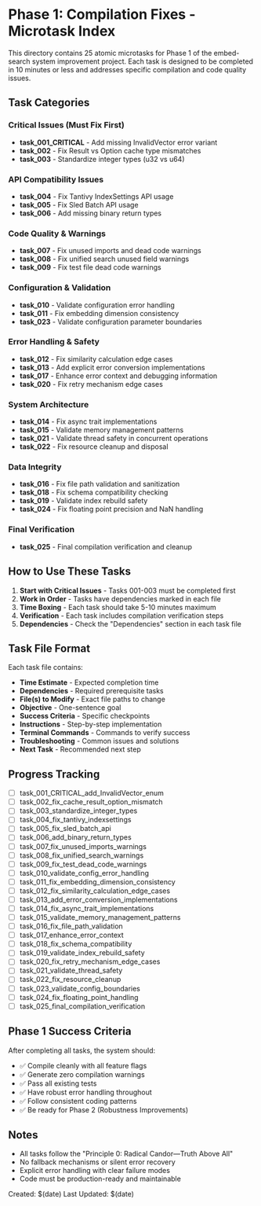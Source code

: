 # Phase 1: Compilation Fixes - Microtask Index

This directory contains 25 atomic microtasks for Phase 1 of the embed-search system improvement project. Each task is designed to be completed in 10 minutes or less and addresses specific compilation and code quality issues.

## Task Categories

### Critical Issues (Must Fix First)
- **task_001_CRITICAL** - Add missing InvalidVector error variant
- **task_002** - Fix Result vs Option cache type mismatches  
- **task_003** - Standardize integer types (u32 vs u64)

### API Compatibility Issues
- **task_004** - Fix Tantivy IndexSettings API usage
- **task_005** - Fix Sled Batch API usage
- **task_006** - Add missing binary return types

### Code Quality & Warnings
- **task_007** - Fix unused imports and dead code warnings
- **task_008** - Fix unified search unused field warnings
- **task_009** - Fix test file dead code warnings

### Configuration & Validation
- **task_010** - Validate configuration error handling
- **task_011** - Fix embedding dimension consistency  
- **task_023** - Validate configuration parameter boundaries

### Error Handling & Safety
- **task_012** - Fix similarity calculation edge cases
- **task_013** - Add explicit error conversion implementations
- **task_017** - Enhance error context and debugging information
- **task_020** - Fix retry mechanism edge cases

### System Architecture
- **task_014** - Fix async trait implementations
- **task_015** - Validate memory management patterns
- **task_021** - Validate thread safety in concurrent operations
- **task_022** - Fix resource cleanup and disposal

### Data Integrity
- **task_016** - Fix file path validation and sanitization
- **task_018** - Fix schema compatibility checking
- **task_019** - Validate index rebuild safety
- **task_024** - Fix floating point precision and NaN handling

### Final Verification
- **task_025** - Final compilation verification and cleanup

## How to Use These Tasks

1. **Start with Critical Issues** - Tasks 001-003 must be completed first
2. **Work in Order** - Tasks have dependencies marked in each file
3. **Time Boxing** - Each task should take 5-10 minutes maximum
4. **Verification** - Each task includes compilation verification steps
5. **Dependencies** - Check the "Dependencies" section in each task file

## Task File Format

Each task file contains:
- **Time Estimate** - Expected completion time
- **Dependencies** - Required prerequisite tasks
- **File(s) to Modify** - Exact file paths to change
- **Objective** - One-sentence goal
- **Success Criteria** - Specific checkpoints
- **Instructions** - Step-by-step implementation
- **Terminal Commands** - Commands to verify success
- **Troubleshooting** - Common issues and solutions
- **Next Task** - Recommended next step

## Progress Tracking

- [ ] task_001_CRITICAL_add_InvalidVector_enum
- [ ] task_002_fix_cache_result_option_mismatch  
- [ ] task_003_standardize_integer_types
- [ ] task_004_fix_tantivy_indexsettings
- [ ] task_005_fix_sled_batch_api
- [ ] task_006_add_binary_return_types
- [ ] task_007_fix_unused_imports_warnings
- [ ] task_008_fix_unified_search_warnings
- [ ] task_009_fix_test_dead_code_warnings
- [ ] task_010_validate_config_error_handling
- [ ] task_011_fix_embedding_dimension_consistency
- [ ] task_012_fix_similarity_calculation_edge_cases
- [ ] task_013_add_error_conversion_implementations
- [ ] task_014_fix_async_trait_implementations
- [ ] task_015_validate_memory_management_patterns
- [ ] task_016_fix_file_path_validation
- [ ] task_017_enhance_error_context
- [ ] task_018_fix_schema_compatibility
- [ ] task_019_validate_index_rebuild_safety
- [ ] task_020_fix_retry_mechanism_edge_cases
- [ ] task_021_validate_thread_safety
- [ ] task_022_fix_resource_cleanup
- [ ] task_023_validate_config_boundaries
- [ ] task_024_fix_floating_point_handling
- [ ] task_025_final_compilation_verification

## Phase 1 Success Criteria

After completing all tasks, the system should:
- ✅ Compile cleanly with all feature flags
- ✅ Generate zero compilation warnings
- ✅ Pass all existing tests
- ✅ Have robust error handling throughout
- ✅ Follow consistent coding patterns
- ✅ Be ready for Phase 2 (Robustness Improvements)

## Notes

- All tasks follow the "Principle 0: Radical Candor—Truth Above All"
- No fallback mechanisms or silent error recovery
- Explicit error handling with clear failure modes  
- Code must be production-ready and maintainable

Created: $(date)
Last Updated: $(date)